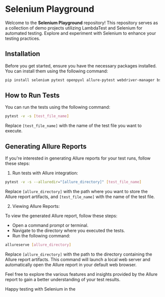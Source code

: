 
# Selenium Playground

Welcome to the **Selenium Playground** repository! This repository serves as a collection of demo projects utilizing LambdaTest and Selenium for automated testing. Explore and experiment with Selenium to enhance your testing practices.

## Installation

Before you get started, ensure you have the necessary packages installed. You can install them using the following command:

```bash
pip install selenium pytest openpyxl allure-pytest webdriver-manager bs4 geckodriver-autoinstaller json5 nltk xlrd pandas pypdf2 urlextract pyodbc excelreader
```

## How to Run Tests

You can run the tests using the following command:

```bash
pytest -v -s [test_file_name]
```

Replace `[test_file_name]` with the name of the test file you want to execute.

## Generating Allure Reports

If you're interested in generating Allure reports for your test runs, follow these steps:

1. Run tests with Allure integration:

```bash
pytest -v -s --alluredir="[allure_directory]" [test_file_name]
```

Replace `[allure_directory]` with the path where you want to store the Allure report artifacts, and `[test_file_name]` with the name of the test file.

2. Viewing Allure Reports:

To view the generated Allure report, follow these steps:

- Open a command prompt or terminal.
- Navigate to the directory where you executed the tests.
- Run the following command:

```bash
allureserve [allure_directory]
```

Replace `[allure_directory]` with the path to the directory containing the Allure report artifacts. This command will launch a local web server and automatically open the Allure report in your default web browser.

Feel free to explore the various features and insights provided by the Allure report to gain a better understanding of your test results.

Happy testing with Selenium in the